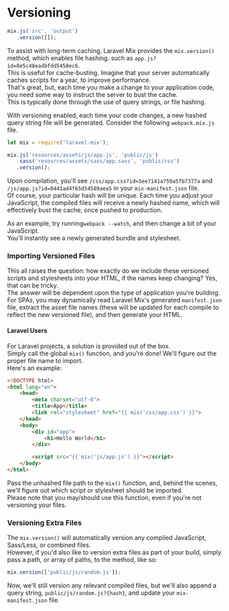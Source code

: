 # Versioning

```js
mix.js('src', 'output')
   .version([]);
```

To assist with long-term caching, Laravel Mix provides the `mix.version()` method, which enables file hashing. such as `app.js?id=8e5c48eadbfdd5458ec6`.  
This is useful for cache-busting. Imagine that your server automatically caches scripts for a year, to improve performance.  
That's great, but, each time you make a change to your application code, you need some way to instruct the server to bust the cache.  
This is typically done through the use of query strings, or file hashing.

With versioning enabled, each time your code changes, a new hashed query  string file will be generated. Consider the following `webpack.mix.js` file.

```js
let mix = require('laravel-mix');

mix.js('resources/assets/js/app.js', 'public/js')
   .sass('resources/assets/sass/app.sass', 'public/css')
   .version();
```

Upon compilation, you'll see `/css/app.css?id=5ee7141a759a5fb7377a` and `/js/app.js?id=0441ad4f65d54589aea5` in your `mix-manifest.json` file.  
Of course, your particular hash will be unique. Each time you adjust your JavaScript, the compiled files will receive a newly hashed name, which will effectively bust the cache, once pushed to production.

As an example, try running`webpack --watch`, and then change a bit of your JavaScript.  
You'll instantly see a newly generated bundle and stylesheet.

### Importing Versioned Files

This all raises the question: how exactly do we include these versioned scripts and stylesheets into your HTML, if the names keep changing? Yes, that can be tricky.  
The answer will be dependent upon the type of application you're building.  
For SPAs, you may dynamically read Laravel Mix's generated `manifest.json` file, extract the asset file names \(these will be updated for each compile to reflect the new versioned file\), and then generate your HTML.

#### Laravel Users

For Laravel projects, a solution is provided out of the box.  
Simply call the global `mix()` function, and you're done! We'll figure out the proper file name to import.  
Here's an example:

```html
<!DOCTYPE html>
<html lang="en">
    <head>
        <meta charset="utf-8">
        <title>App</title>
        <link rel="stylesheet" href="{{ mix('css/app.css') }}">
    </head>
    <body>
        <div id="app">
            <h1>Hello World</h1>
        </div>

        <script src="{{ mix('js/app.js') }}"></script>
    </body>
</html>
```

Pass the unhashed file path to the `mix()` function, and, behind the scenes, we'll figure out which script or stylesheet should be imported.  
Please note that you may/should use this function, even if you're not versioning your files.


### Versioning Extra Files

The `mix.version()` will automatically version any compiled JavaScript, Sass/Less, or combined files.  
However, if you'd also like to version extra files as part of your build, simply pass a path, or array of paths, to the method, like so:

```js
mix.version(['public/js/random.js']);
```

Now, we'll still version any relevant compiled files, but we'll also append a query string, `public/js/random.js?{hash}`, and update your `mix-manifest.json` file.
